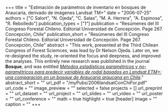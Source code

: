 +++
title = "Estimación de parámetros de inventario en bosques de Araucaria, derivado de imágenes Landsat TM+"
date = "2006-07-25"
authors = ["C Salort", "N. Ojeda", "C. Salas", "M. A. Herrera", "A. Espinosa", "R. Rebolledo"]
publication_types = ["1"]
publication = "Resúmenes del III Congreso Forestal Chileno.  Editorial Universidad de Concepción. Page 267. Concepción, Chile"
publication_short = "Resúmenes del III Congreso Forestal Chileno.  Editorial Universidad de Concepción. Page 267. Concepción, Chile"
abstract = "This work, presented at the Third Chilean Congress of Forest Sciemces, was lead by Dr Nelson Ojeda. Later on, we re-designed the study, re-oriented the focus and deepness, and improved the analyses. This entirely new research was published in the journal **Bosque**, and was entitled [*Métodos estadísticos paramétricos y no-paramétricos para predecir variables de rodal basados en Landsat ETM+: una comparación en un bosque de Araucaria araucana en Chile*](https://eljatib.com/publication/2010-09-15_metodos_estadisticos/)."
abstract_short = ""
url_pdf = "/myPubs/2006landsatConChiFor.pdf"
url_code = ""
image_preview = ""
selected = false
projects = []
url_preprint = ""
url_dataset = ""
url_project = ""
url_slides = ""
url_video = ""
url_poster = ""
url_conference = ""
math = true
highlight = true
[header]
image = ""
caption = ""
+++
